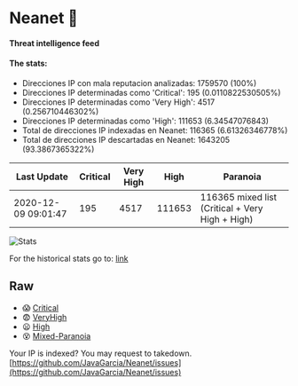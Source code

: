 # Neanet :hocho:
#### Threat intelligence feed
#### The stats:

- Direcciones IP con mala reputacion analizadas: 1759570 (100%)
- Direcciones IP determinadas como 'Critical':  195 (0.0110822530505%)
- Direcciones IP determinadas como 'Very High':  4517 (0.256710446302%)
- Direcciones IP determinadas como 'High':  111653 (6.34547076843)
- Total de direcciones IP indexadas en Neanet:  116365 (6.61326346778%)
- Total de direcciones IP descartadas en Neanet:  1643205 (93.3867365322%)

| Last Update | Critical | Very High | High | Paranoia |
| --- | --- | --- | --- | --- |
| 2020-12-09 09:01:47 | 195 | 4517 | 111653 | 116365 mixed list (Critical + Very High + High)|

![Stats](https://docs.google.com/spreadsheets/d/e/2PACX-1vSnaNMIXVabIpDJjufMlzH7poXnshF3mgd8Is1g9ytUEzVsP5my4Trn8f-xkoLLQ38xpL3HtmUexLo6/pubchart?oid=501124687&format=image)

For the historical stats go to: [link](/stats.csv)
## Raw
- :scream: [Critical](https://raw.githubusercontent.com/JavaGarcia/Neanet/master/blacklists/neanet_critical.txt)
- :fearful: [VeryHigh](https://raw.githubusercontent.com/JavaGarcia/Neanet/master/blacklists/neanet_veryHigh.txtt)
- :frowning: [High](https://raw.githubusercontent.com/JavaGarcia/Neanet/master/blacklists/neanet_high.txt)
- :dizzy_face: [Mixed-Paranoia](https://raw.githubusercontent.com/JavaGarcia/Neanet/master/blacklists/neanet_all.txt)


Your IP is indexed? You may request to takedown. [https://github.com/JavaGarcia/Neanet/issues](https://github.com/JavaGarcia/Neanet/issues)


































































































































































































































































































































































































































































































































































































































































































































































































































































































































































































































































































































































































































































































































































































































































































































































































































































































































































































































































































































































































































































































































































































































































































































































































































































































































































































































































































































































